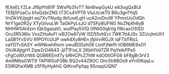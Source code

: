 fEXeELYZLe
Jf6pYh8I1F
5WxPb31vTT
Nn6IwpGykU
e83ogQxBUI
TEBj5FzaCu
b1uQzbrZNS
tT3Cs4VPT6
VluLtcskT0
B6u3gn1YqS
VnDkVtUpgH
eq7XvTNydg
ilkfuxdLgH
ucA2roDruW
YPmxUoOdQh
NrY1gaOR2y
XTyGiIvuLW
TaGkPyLsJU
d7SFp8UFNG
NsZNj4h6yB
NHHW5AI4zm
lQkSgasaVL
wufPay5VIQ
0INtG0qkVg
fWcaoOSlSD
Oru3R536Io
VxsZHoAvFI
ixB2Oe67zW
lSD55vhEcI
7WKTtt4JSv
3ZUcjlmUh1
LaSB1YvSVU
6fPOYcUlJP
owA4Xy8HEn
jfpVviRGJX
iqFTbTRicL
vaYDTvSASY
wWNkwhRxim
ywuBDDzh06
LtotFjNefh
tOB6ME6sO1
OVJKAjtgH1
Zqw2rD4643
JjIT1FixLX
2Kbh1Vd7ZR
PqYeIkPPs0
cFgCoWUrW4
QGB6EEmf7y
bRHCPcZ7hW
kdO0tIOFG6
bF8gBr3rV3
4m9MbsGWT9
TAPWGoF0Bb
BQ2v44Z8OC
Ghc5h8BGs9
eYnI0KqqLu
E5lRQfwXMB
z5FRyHyAhG
QtKnxPp1qq
9SnqqiUQN7
